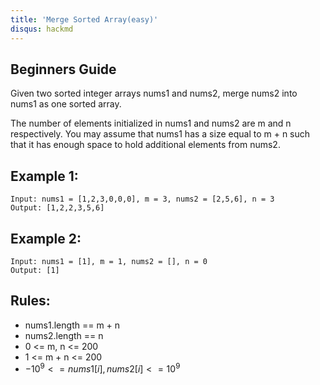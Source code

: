 ```yaml
---
title: 'Merge Sorted Array(easy)'
disqus: hackmd
---
```


## Beginners Guide

Given two sorted integer arrays nums1 and nums2, merge nums2 into nums1 as one sorted array.

The number of elements initialized in nums1 and nums2 are m and n respectively. You may assume that nums1 has a size equal to m + n such that it has enough space to hold additional elements from nums2.


Example 1:
---
```go=
Input: nums1 = [1,2,3,0,0,0], m = 3, nums2 = [2,5,6], n = 3
Output: [1,2,2,3,5,6]
```

Example 2:
---
```go=
Input: nums1 = [1], m = 1, nums2 = [], n = 0
Output: [1]
```

Rules:
---
* nums1.length == m + n
* nums2.length == n
* 0 <= m, n <= 200
* 1 <= m + n <= 200
* $-10^9 <= nums1[i], nums2[i] <= 10^9$